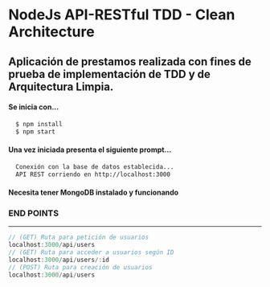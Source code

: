 # NodeJs API-RESTful TDD - Clean Architecture
Aplicación de prestamos realizada con fines de prueba de implementación de TDD y de Arquitectura Limpia.
---

  
#### Se inicia con...
```bash
  $ npm install
  $ npm start
  ```
  
#### Una vez iniciada presenta el siguiente prompt...
```bash
  Conexión con la base de datos establecida...
  API REST corriendo en http://localhost:3000
```

#### Necesita tener MongoDB instalado y funcionando


### END POINTS
---
```javascript
// (GET) Ruta para petición de usuarios
localhost:3000/api/users
// (GET) Ruta para acceder a usuarios según ID
localhost:3000/api/users/:id
// (POST) Ruta para creación de usuarios
localhost:3000/api/users
```
